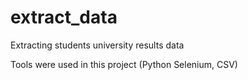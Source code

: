 # extract_data
Extracting students university results data

Tools were used in this project (Python Selenium, CSV)

